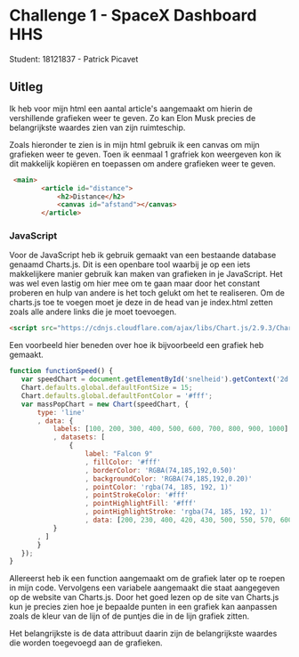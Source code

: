 # Challenge 1 - SpaceX Dashboard HHS

Student: 18121837 - Patrick Picavet

## Uitleg

Ik heb voor mijn html een aantal article's aangemaakt om hierin de vershillende grafieken weer te geven.
Zo kan Elon Musk precies de belangrijkste waardes zien van zijn ruimteschip.

Zoals hieronder te zien is in mijn html gebruik ik een canvas om mijn grafieken weer te geven. Toen ik eenmaal 1 grafriek kon weergeven kon ik dit makkelijk kopiëren en toepassen om andere grafieken weer te geven.

```html
 <main>
        <article id="distance">
            <h2>Distance</h2>
            <canvas id="afstand"></canvas>
        </article>
```

 ### JavaScript
 
 Voor de JavaScript heb ik gebruik gemaakt van een bestaande database genaamd Charts.js. Dit is een openbare tool waarbij je op een iets makkelijkere manier gebruik kan maken van grafieken in je JavaScript. Het was wel even lastig om hier mee om te gaan maar door het constant proberen en hulp van andere is het toch gelukt om het te realiseren.
 Om de charts.js toe te voegen moet je deze in de head van je index.html zetten zoals alle andere links die je moet toevoegen.
 
 ```HTML
 <script src="https://cdnjs.cloudflare.com/ajax/libs/Chart.js/2.9.3/Chart.js"></script>
 ```
 
 Een voorbeeld hier beneden over hoe ik bijvoorbeeld een grafiek heb gemaakt.
 
 ```JavaScript
function functionSpeed() {
    var speedChart = document.getElementById('snelheid').getContext('2d');
    Chart.defaults.global.defaultFontSize = 15;
    Chart.defaults.global.defaultFontColor = '#fff';
    var massPopChart = new Chart(speedChart, {
        type: 'line'
        , data: {
            labels: [100, 200, 300, 400, 500, 600, 700, 800, 900, 1000]
            , datasets: [
                {
                    label: "Falcon 9"
                    , fillColor: '#fff'
                    , borderColor: 'RGBA(74,185,192,0.50)'
                    , backgroundColor: 'RGBA(74,185,192,0.20)'
                    , pointColor: 'rgba(74, 185, 192, 1)'
                    , pointStrokeColor: '#fff'
                    , pointHighlightFill: '#fff'
                    , pointHighlightStroke: 'rgba(74, 185, 192, 1)'
                    , data: [200, 230, 400, 420, 430, 500, 550, 570, 600, 800]
            }
        , ]
        }
    });
}
```

Allereerst heb ik een function aangemaakt om de grafiek later op te roepen in mijn code. Vervolgens een variabele aangemaakt die staat aangegeven op de website van Charts.js. Door het goed lezen op de site van Charts.js kun je precies zien hoe je bepaalde punten in een grafiek kan aanpassen zoals de kleur van de lijn of de puntjes die in de lijn grafiek zitten. 

Het belangrijkste is de data attribuut daarin zijn de belangrijkste waardes die worden toegevoegd aan de grafieken.

